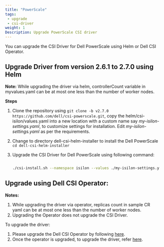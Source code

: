 ```yaml
---
title: "PowerScale"
tags: 
 - upgrade
 - csi-driver
weight: 1
Description: Upgrade PowerScale CSI driver
---
```

You can upgrade the CSI Driver for Dell PowerScale using Helm or Dell CSI Operator.

## Upgrade Driver from version 2.6.1 to 2.7.0 using Helm


**Note:** While upgrading the driver via helm, controllerCount variable in myvalues.yaml can be at most one less than the number of worker nodes.

**Steps**

1. Clone the repository using `git clone -b v2.7.0 https://github.com/dell/csi-powerscale.git`, copy the helm/csi-isilon/values.yaml into a new location with a custom name say _my-isilon-settings.yaml_, to customize settings for installation. Edit _my-isilon-settings.yaml_ as per the requirements.
2. Change to directory dell-csi-helm-installer to install the Dell PowerScale `cd dell-csi-helm-installer`
3. Upgrade the CSI Driver for Dell PowerScale using following command:

   ```bash
   
   ./csi-install.sh --namespace isilon --values ./my-isilon-settings.yaml --upgrade
   ```


## Upgrade using Dell CSI Operator:
**Notes:**
1. While upgrading the driver via operator, replicas count in sample CR yaml can be at most one less than the number of worker nodes.
2. Upgrading the Operator does not upgrade the CSI Driver.

To upgrade the driver:

1. Please upgrade the Dell CSI Operator by following [here](./../operator).
2. Once the operator is upgraded, to upgrade the driver, refer [here](./../../../installation/operator/#update-csi-drivers).

